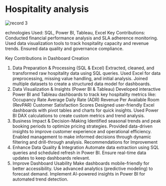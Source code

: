 # Hospitality analysis
![record 3](https://github.com/user-attachments/assets/ea653f10-32bb-4c47-b4fb-5758a24765f1)


echnologies Used: SQL, Power BI, Tableau, Excel Key Contributions: Conducted financial performance analysis and SLA adherence monitoring. Used data visualization tools to track hospitality capacity and revenue trends. Ensured data quality and governance compliance.

Key Contributions in Dashboard Creation
1. Data Preparation & Processing (SQL & Excel)
Extracted, cleaned, and transformed raw hospitality data using SQL queries.
Used Excel for data preprocessing, missing value handling, and initial analysis.
Joined multiple datasets to create a structured data model for dashboards.
2. Data Visualization & Insights (Power BI & Tableau)
Developed interactive Power BI and Tableau dashboards to track key hospitality metrics like:
Occupancy Rate
Average Daily Rate (ADR)
Revenue Per Available Room (RevPAR)
Customer Satisfaction Scores
Designed user-friendly Excel dashboards with pivot tables and charts for quick insights.
Used Power BI DAX calculations to create custom metrics and trend analysis.
3. Business Impact & Decision-Making
Identified seasonal trends and peak booking periods to optimize pricing strategies.
Provided data-driven insights to improve customer experience and operational efficiency.
Enabled management to make informed decisions through dynamic filtering and drill-through analysis.
Recommendations for Improvement
1. Enhance Data Quality & Integration
Automate data extraction using SQL queries and scheduled refresh in Power BI.
Ensure real-time data updates to keep dashboards relevant.
2. Improve Dashboard Usability
Make dashboards mobile-friendly for better accessibility.
Use advanced analytics (predictive modeling) to forecast demand.
Implement AI-powered insights in Power BI for automated trend detection.
